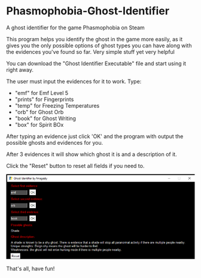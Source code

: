 # Phasmophobia-Ghost-Identifier
A ghost identifier for the game Phasmophobia on Steam

This program helps you identify the ghost in the game more easily, as it gives you the only possible options of ghost types you can have along with the evidences you've found so far. Very simple stuff yet very helpful


You can download the "Ghost Identifier Executable" file and start using it right away.

The user must input the evidences for it to work. Type:

* "emf" for Emf Level 5
* "prints" for Fingerprints
* "temp" for Freezing Temperatures
* "orb" for Ghost Orb
* "book" for Ghost Writing
* "box" for Spirit BOx

After typing an evidence just click 'OK' and the program with output the possible ghosts and evidences for you. 

After 3 evidences it will show which ghost it is and a description of it. 

Click the "Reset" button to reset all fields if you need to.

![Example image](https://raw.githubusercontent.com/fmagesty/phasmophobia-ghost-identifier/main/ghost-identifier-example.png)


That's all, have fun!
